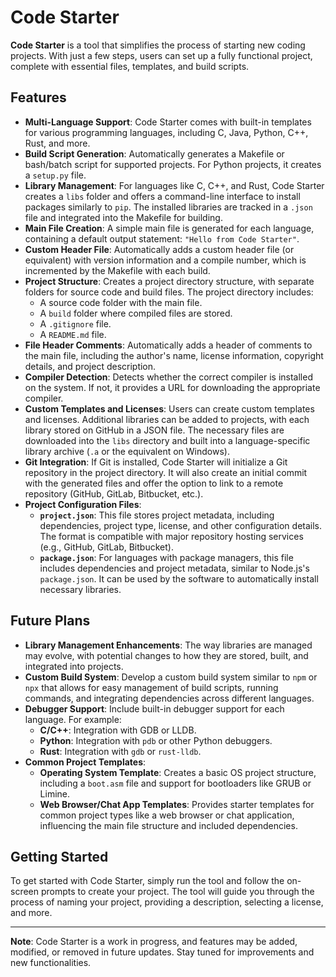 # Code Starter

**Code Starter** is a tool that simplifies the process of starting new coding projects. With just a few steps, users can set up a fully functional project, complete with essential files, templates, and build scripts.

## Features

- **Multi-Language Support**: Code Starter comes with built-in templates for various programming languages, including C, Java, Python, C++, Rust, and more.
- **Build Script Generation**: Automatically generates a Makefile or bash/batch script for supported projects. For Python projects, it creates a `setup.py` file.
- **Library Management**: For languages like C, C++, and Rust, Code Starter creates a `libs` folder and offers a command-line interface to install packages similarly to `pip`. The installed libraries are tracked in a `.json` file and integrated into the Makefile for building.
- **Main File Creation**: A simple main file is generated for each language, containing a default output statement: `"Hello from Code Starter"`.
- **Custom Header File**: Automatically adds a custom header file (or equivalent) with version information and a compile number, which is incremented by the Makefile with each build.
- **Project Structure**: Creates a project directory structure, with separate folders for source code and build files. The project directory includes:
  - A source code folder with the main file.
  - A `build` folder where compiled files are stored.
  - A `.gitignore` file.
  - A `README.md` file.
- **File Header Comments**: Automatically adds a header of comments to the main file, including the author's name, license information, copyright details, and project description.
- **Compiler Detection**: Detects whether the correct compiler is installed on the system. If not, it provides a URL for downloading the appropriate compiler.
- **Custom Templates and Licenses**: Users can create custom templates and licenses. Additional libraries can be added to projects, with each library stored on GitHub in a JSON file. The necessary files are downloaded into the `libs` directory and built into a language-specific library archive (`.a` or the equivalent on Windows).
- **Git Integration**: If Git is installed, Code Starter will initialize a Git repository in the project directory. It will also create an initial commit with the generated files and offer the option to link to a remote repository (GitHub, GitLab, Bitbucket, etc.).
- **Project Configuration Files**:
  - **`project.json`**: This file stores project metadata, including dependencies, project type, license, and other configuration details. The format is compatible with major repository hosting services (e.g., GitHub, GitLab, Bitbucket).
  - **`package.json`**: For languages with package managers, this file includes dependencies and project metadata, similar to Node.js's `package.json`. It can be used by the software to automatically install necessary libraries.

## Future Plans

- **Library Management Enhancements**: The way libraries are managed may evolve, with potential changes to how they are stored, built, and integrated into projects.
- **Custom Build System**: Develop a custom build system similar to `npm` or `npx` that allows for easy management of build scripts, running commands, and integrating dependencies across different languages.
- **Debugger Support**: Include built-in debugger support for each language. For example:
  - **C/C++**: Integration with GDB or LLDB.
  - **Python**: Integration with `pdb` or other Python debuggers.
  - **Rust**: Integration with `gdb` or `rust-lldb`.
- **Common Project Templates**:
  - **Operating System Template**: Creates a basic OS project structure, including a `boot.asm` file and support for bootloaders like GRUB or Limine.
  - **Web Browser/Chat App Templates**: Provides starter templates for common project types like a web browser or chat application, influencing the main file structure and included dependencies.
## Getting Started

To get started with Code Starter, simply run the tool and follow the on-screen prompts to create your project. The tool will guide you through the process of naming your project, providing a description, selecting a license, and more.

---

**Note**: Code Starter is a work in progress, and features may be added, modified, or removed in future updates. Stay tuned for improvements and new functionalities.
